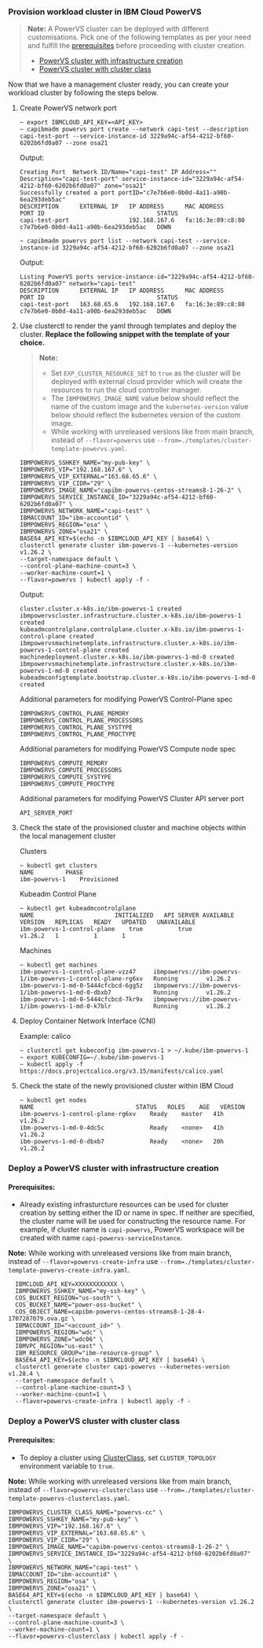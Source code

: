 ### Provision workload cluster in IBM Cloud PowerVS

> **Note:**
> A PowerVS cluster can be deployed with different customisations. Pick one of the following templates as per your need and fulfill the [prerequisites](prerequisites.md) before proceeding with cluster creation.
> - [PowerVS cluster with infrastructure creation](#deploy-a-powervs-cluster-with-infrastructure-creation)
> - [PowerVS cluster with cluster class](#deploy-a-powervs-cluster-with-cluster-class)

Now that we have a management cluster ready, you can create your workload cluster by 
following the steps below. 

1. Create PowerVS network port 

    ```console
    ~ export IBMCLOUD_API_KEY=<API_KEY>
    ~ capibmadm powervs port create --network capi-test --description capi-test-port --service-instance-id 3229a94c-af54-4212-bf60-6202b6fd0a07 --zone osa21
    ```

    Output:
    ```console
    Creating Port  Network ID/Name="capi-test" IP Address="" Description="capi-test-port" service-instance-id="3229a94c-af54-4212-bf60-6202b6fd0a07" zone="osa21"
    Successfully created a port portID="c7e7b6e0-0b0d-4a11-a90b-6ea293deb5ac"
    DESCRIPTION      EXTERNAL IP   IP ADDRESS      MAC ADDRESS         PORT ID                                STATUS
    capi-test-port                 192.168.167.6   fa:16:3e:89:c8:80   c7e7b6e0-0b0d-4a11-a90b-6ea293deb5ac   DOWN
    ```

    ```console
    ~ capibmadm powervs port list --network capi-test --service-instance-id 3229a94c-af54-4212-bf60-6202b6fd0a07 --zone osa21
    ```

    Output:
    ```console
    Listing PowerVS ports service-instance-id="3229a94c-af54-4212-bf60-6202b6fd0a07" network="capi-test"
    DESCRIPTION      EXTERNAL IP   IP ADDRESS      MAC ADDRESS         PORT ID                                STATUS
    capi-test-port   163.68.65.6   192.168.167.6   fa:16:3e:89:c8:80   c7e7b6e0-0b0d-4a11-a90b-6ea293deb5ac   DOWN
    ```

2. Use clusterctl to render the yaml through templates and deploy the cluster.
  **Replace the following snippet with the template of your choice.**

    > **Note:**
    > - Set `EXP_CLUSTER_RESOURCE_SET` to `true` as the cluster will be deployed with external cloud provider which will create the resources to run the cloud controller manager.
    > - The `IBMPOWERVS_IMAGE_NAME` value below should reflect the name of the custom image and the `kubernetes-version` value below should reflect the kubernetes version of the custom image.
    > - While working with unreleased versions like from main branch, instead of `--flavor=powervs` use `--from=./templates/cluster-template-powervs.yaml`.

    ```console
    IBMPOWERVS_SSHKEY_NAME="my-pub-key" \
    IBMPOWERVS_VIP="192.168.167.6" \
    IBMPOWERVS_VIP_EXTERNAL="163.68.65.6" \
    IBMPOWERVS_VIP_CIDR="29" \
    IBMPOWERVS_IMAGE_NAME="capibm-powervs-centos-streams8-1-26-2" \
    IBMPOWERVS_SERVICE_INSTANCE_ID="3229a94c-af54-4212-bf60-6202b6fd0a07" \
    IBMPOWERVS_NETWORK_NAME="capi-test" \
    IBMACCOUNT_ID="ibm-accountid" \
    IBMPOWERVS_REGION="osa" \
    IBMPOWERVS_ZONE="osa21" \
    BASE64_API_KEY=$(echo -n $IBMCLOUD_API_KEY | base64) \
    clusterctl generate cluster ibm-powervs-1 --kubernetes-version v1.26.2 \
    --target-namespace default \
    --control-plane-machine-count=3 \
    --worker-machine-count=1 \
    --flavor=powervs | kubectl apply -f -
    ```

    Output:
    ```console
    cluster.cluster.x-k8s.io/ibm-powervs-1 created
    ibmpowervscluster.infrastructure.cluster.x-k8s.io/ibm-powervs-1 created
    kubeadmcontrolplane.controlplane.cluster.x-k8s.io/ibm-powervs-1-control-plane created
    ibmpowervsmachinetemplate.infrastructure.cluster.x-k8s.io/ibm-powervs-1-control-plane created
    machinedeployment.cluster.x-k8s.io/ibm-powervs-1-md-0 created
    ibmpowervsmachinetemplate.infrastructure.cluster.x-k8s.io/ibm-powervs-1-md-0 created
    kubeadmconfigtemplate.bootstrap.cluster.x-k8s.io/ibm-powervs-1-md-0 created
    ```

    Additional parameters for modifying PowerVS Control-Plane spec
    ```
    IBMPOWERVS_CONTROL_PLANE_MEMORY
    IBMPOWERVS_CONTROL_PLANE_PROCESSORS
    IBMPOWERVS_CONTROL_PLANE_SYSTYPE
    IBMPOWERVS_CONTROL_PLANE_PROCTYPE
    ```

    Additional parameters for modifying PowerVS Compute node spec
    ```
    IBMPOWERVS_COMPUTE_MEMORY
    IBMPOWERVS_COMPUTE_PROCESSORS
    IBMPOWERVS_COMPUTE_SYSTYPE
    IBMPOWERVS_COMPUTE_PROCTYPE
    ```

    Additional parameters for modifying PowerVS Cluster API server port
    ```
    API_SERVER_PORT
    ```

3. Check the state of the provisioned cluster and machine objects within the local management cluster

    Clusters
    ```console
    ~ kubectl get clusters
    NAME         PHASE
    ibm-powervs-1    Provisioned
    ```

    Kubeadm Control Plane
    ```console
    ~ kubectl get kubeadmcontrolplane
    NAME                       INITIALIZED   API SERVER AVAILABLE   VERSION   REPLICAS   READY   UPDATED   UNAVAILABLE
    ibm-powervs-1-control-plane    true          true                   v1.26.2   1          1       1
    ```

    Machines
    ```console
    ~ kubectl get machines
    ibm-powervs-1-control-plane-vzz47     ibmpowervs://ibm-powervs-1/ibm-powervs-1-control-plane-rg6xv   Running        v1.26.2
    ibm-powervs-1-md-0-5444cfcbcd-6gg5z   ibmpowervs://ibm-powervs-1/ibm-powervs-1-md-0-dbxb7            Running        v1.26.2
    ibm-powervs-1-md-0-5444cfcbcd-7kr9x   ibmpowervs://ibm-powervs-1/ibm-powervs-1-md-0-k7blr            Running        v1.26.2
    ```

4. Deploy Container Network Interface (CNI)

    Example: calico
    ```console
    ~ clusterctl get kubeconfig ibm-powervs-1 > ~/.kube/ibm-powervs-1
    ~ export KUBECONFIG=~/.kube/ibm-powervs-1
    ~ kubectl apply -f https://docs.projectcalico.org/v3.15/manifests/calico.yaml
    ```

5.  Check the state of the newly provisioned cluster within IBM Cloud

    ```console
    ~ kubectl get nodes
    NAME                             STATUS   ROLES    AGE   VERSION
    ibm-powervs-1-control-plane-rg6xv    Ready    master   41h   v1.26.2
    ibm-powervs-1-md-0-4dc5c             Ready    <none>   41h   v1.26.2
    ibm-powervs-1-md-0-dbxb7             Ready    <none>   20h   v1.26.2

### Deploy a PowerVS cluster with infrastructure creation

#### Prerequisites: 
- Already existing infrasturcture resources can be used for cluster creation by setting either the ID or name in spec. If neither are specified, the cluster name will be used for constructing the resource name. For example, if cluster name is `capi-powervs`, PowerVS workspace will be created with name `capi-powervs-serviceInstance`.

**Note:** While working with unreleased versions like from main branch, instead of `--flavor=powervs-create-infra` use `--from=./templates/cluster-template-powervs-create-infra.yaml`.

  ```
    IBMCLOUD_API_KEY=XXXXXXXXXXXX \
    IBMPOWERVS_SSHKEY_NAME="my-ssh-key" \
    COS_BUCKET_REGION="us-south" \
    COS_BUCKET_NAME="power-oss-bucket" \
    COS_OBJECT_NAME=capibm-powervs-centos-streams8-1-28-4-1707287079.ova.gz \
    IBMACCOUNT_ID="<account_id>" \
    IBMPOWERVS_REGION="wdc" \
    IBMPOWERVS_ZONE="wdc06" \
    IBMVPC_REGION="us-east" \
    IBM_RESOURCE_GROUP="ibm-resource-group" \
    BASE64_API_KEY=$(echo -n $IBMCLOUD_API_KEY | base64) \
    clusterctl generate cluster capi-powervs --kubernetes-version v1.28.4 \
    --target-namespace default \
    --control-plane-machine-count=3 \
    --worker-machine-count=1 \
    --flavor=powervs-create-infra | kubectl apply -f -
  ```

### Deploy a PowerVS cluster with cluster class

#### Prerequisites:
- To deploy a cluster using [ClusterClass](https://cluster-api.sigs.k8s.io/tasks/experimental-features/cluster-class/index.html), set `CLUSTER_TOPOLOGY` environment variable to `true`.

**Note:** While working with unreleased versions like from main branch, instead of `--flavor=powervs-clusterclass` use `--from=./templates/cluster-template-powervs-clusterclass.yaml`.

  ```
  IBMPOWERVS_CLUSTER_CLASS_NAME="powervs-cc" \
  IBMPOWERVS_SSHKEY_NAME="my-pub-key" \
  IBMPOWERVS_VIP="192.168.167.6" \
  IBMPOWERVS_VIP_EXTERNAL="163.68.65.6" \
  IBMPOWERVS_VIP_CIDR="29" \
  IBMPOWERVS_IMAGE_NAME="capibm-powervs-centos-streams8-1-26-2" \
  IBMPOWERVS_SERVICE_INSTANCE_ID="3229a94c-af54-4212-bf60-6202b6fd0a07" \
  IBMPOWERVS_NETWORK_NAME="capi-test" \
  IBMACCOUNT_ID="ibm-accountid" \
  IBMPOWERVS_REGION="osa" \
  IBMPOWERVS_ZONE="osa21" \
  BASE64_API_KEY=$(echo -n $IBMCLOUD_API_KEY | base64) \
  clusterctl generate cluster ibm-powervs-1 --kubernetes-version v1.26.2 \
  --target-namespace default \
  --control-plane-machine-count=3 \
  --worker-machine-count=1 \
  --flavor=powervs-clusterclass | kubectl apply -f -
  ```